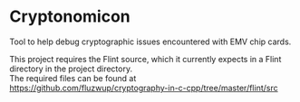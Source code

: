 # Cryptonomicon
Tool to help debug cryptographic issues encountered with EMV chip cards.

This project requires the Flint source, which it currently expects in a Flint directory in the project directory.  
The required files can be found at https://github.com/fluzwup/cryptography-in-c-cpp/tree/master/flint/src
